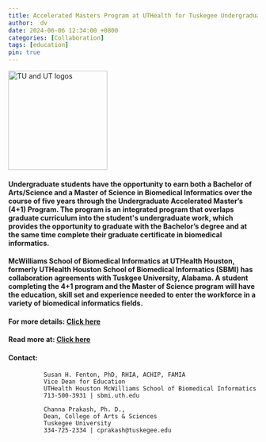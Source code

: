 ```yaml
---
title: Accelerated Masters Program at UTHealth for Tuskegee Undergraduates
author:  dv
date: 2024-06-06 12:34:00 +0800
categories: [Collaboration]
tags: [education]
pin: true
---
```

<img src="/assets/img/favicons/TU_UT_logos.jpg" alt="TU and UT logos" class="logo-img" width="200" style="display: block; margin: 0; animation: none; transition: none;">

#### Undergraduate students have the opportunity to earn both a Bachelor of Arts/Science and a Master of Science in Biomedical Informatics over the course of five years through the Undergraduate Accelerated Master’s (4+1) Program. The program is an integrated program that overlaps graduate curriculum into the student's undergraduate work, which provides the opportunity to graduate with the Bachelor’s degree and at the same time complete their graduate certificate in biomedical informatics.
#### McWilliams School of Biomedical Informatics at UTHealth Houston, formerly UTHealth Houston School of Biomedical Informatics (SBMI) has collaboration agreements with Tuskgee University, Alabama. A student completing the 4+1 program and the Master of Science program will have the education, skill set and experience needed to enter the workforce in a variety of biomedical informatics fields. 

#### For more details: [Click here](https://sbmi.uth.edu/prospective-students/academics/4-plus-1-uam.htm)
#### Read more at: [Click here](https://www.tuskegee.edu/news/tuskegee-university-partners-with-uthealth-houston-for-masters-program)

#### Contact:  
              Susan H. Fenton, PhD, RHIA, ACHIP, FAMIA
              Vice Dean for Education
              UTHealth Houston McWilliams School of Biomedical Informatics
              713-500-3931 | sbmi.uth.edu

              Channa Prakash, Ph. D., 
              Dean, College of Arts & Sciences
              Tuskegee University  
              334-725-2334 | cprakash@tuskegee.edu

